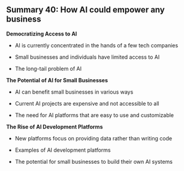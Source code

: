 ## Summary 40: How AI could empower any business

**Democratizing Access to AI**

- AI is currently concentrated in the hands of a few tech companies
- Small businesses and individuals have limited access to AI
- The long-tail problem of AI

**The Potential of AI for Small Businesses**

- AI can benefit small businesses in various ways
- Current AI projects are expensive and not accessible to all
- The need for AI platforms that are easy to use and customizable

**The Rise of AI Development Platforms**

- New platforms focus on providing data rather than writing code
- Examples of AI development platforms
- The potential for small businesses to build their own AI systems